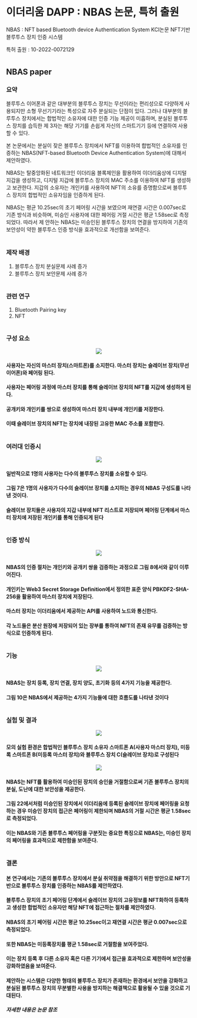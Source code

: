 # 이더리움 DAPP : NBAS 논문, 특허 출원
NBAS : NFT based Bluetooth device Authentication System KCI논문
NFT기반 블루투스 장치 인증 시스템

특허 출원 : 10-2022-0072129
#
## NBAS paper
### 요약 
블루투스 이어폰과 같은 대부분의 블루투스 장치는 무선이라는 편리성으로 다양하게 사용되지만 소형 무선기기라는 특성으로 자주 분실되는 단점이 있다. 그러나 대부분의 블루투스 장치에서는 합법적인 소유자에 대한 인증 기능 제공이 미흡하며, 분실된 블루투스 장치를 습득한 제 3자는 해당 기기를 손쉽게 자신의 스마트기기 등에 연결하여 사용할 수 있다. 

본 논문에서는 분실이 잦은 블루투스 장치에서 NFT를 이용하여 합법적인 소유자를 인증하는 NBAS(NFT-based Bluetooth Device Authentication System)에 대해서 제안하였다. 

NBAS는 탈중앙화된 네트워크인 이더리움 블록체인을 활용하여 이더리움상에 디지털 지갑을 생성하고, 디지털 지갑에 블루투스 장치의 MAC 주소를 이용하여 NFT를 생성하고 보관한다. 지갑의 소유자는 개인키를 사용하여 NFT의 소유를 증명함으로써 블루투스 장치의 합법적인 소유자임을 인증하게 된다. 

NBAS는 평균 10.25sec의 초기 페어링 시간을 보였으며 재연결 시간은 0.007sec로 기존 방식과 비슷하며, 미승인 사용자에 대한 페어링 거절 시간은 평균 1.58sec로 측정되었다. 따라서 제
안하는 NBAS는 미승인된 블루투스 장치의 연결을 방지하여 기존의 보안성이 약한 블루투스 인증 방식을 효과적으로 개선함을 보여준다.

#
### 제작 배경
1. 블루투스 장치 분실문제 사례 증가
2. 블루투스 장치 보안문제 사례 증가

#
### 관련 연구
1. Bluetooth Pairing key
2. NFT

#
### 구성 요소
<p align="center"><img src="./img/structure.PNG"> 

#### 사용자는 자신의 마스터 장치(스마트폰)를 소지한다. 마스터 장치는 슬레이브 장치(무선 이어폰)와 페어링 된다. 
#### 사용자는 페어링 과정에 마스터 장치를 통해 슬레이브 장치의 NFT를 지갑에 생성하게 된다. 
#### 공개키와 개인키를 쌍으로 생성하여 마스터 장치 내부에 개인키를 저장한다. 
#### 이때 슬레이브 장치의 NFT는 장치에 내장된 고유한 MAC 주소를 포함한다. 
  
#
### 여러대 인증시
<p align="center"><img src="./img/multi-device.PNG"> 
  
#### 일반적으로 1명의 사용자는 다수의 블루투스 장치를 소유할 수 있다. 
#### 그림 7은 1명의 사용자가 다수의 슬레이브 장치를 소지하는 경우의 NBAS 구성도를 나타낸 것이다. 
#### 슬레이브 장치들은 사용자의 지갑 내부에 NFT 리스트로 저장되며 페어링 단계에서 마스터 장치에 저장된 개인키를 통해 인증되게 된다
  
#
### 인증 방식
<p align="center"><img src="./img/authenticatoin.PNG"> 
  
#### NBAS의 인증 절차는 개인키와 공개키 쌍을 검증하는 과정으로 그림 8에서와 같이 이루어진다. 
#### 개인키는 Web3 Secret Storage Definition에서 정의한 표준 양식 PBKDF2-SHA-256을 활용하여 마스터 장치에 저장된다. 
#### 마스터 장치는 이더리움에서 제공하는 API를 사용하여 노드와 통신한다. 
#### 각 노드들은 분산 원장에 저장되어 있는 장부를 통하여 NFT의 존재 유무를 검증하는 방식으로 인증하게 된다.
  
#
### 기능
<p align="center"><img src="./img/functin.PNG"> 
  
#### NBAS는 장치 등록, 장치 연결, 장치 양도, 초기화 등의 4가지 기능을 제공한다. 
#### 그림 10은 NBAS에서 제공하는 4가지 기능들에 대한 흐름도를 나타낸 것이다
  
#
### 실험 및 결과
<p align="center"><img src="./img/environment.PNG"> 
  
#### 모의 실험 환경은 합법적인 블루투스 장치 소유자 스마트폰 A(사용자 마스터 장치), 미등록 스마트폰 B(미등록 마스터 장치)와 블루투스 장치 C(슬레이브 장치)로 구성된다
  
<p align="center"><img src="./img/rejection.PNG"> 
  
#### NBAS는 NFT를 활용하여 미승인된 장치의 승인을 거절함으로써 기존 블루투스 장치의 분실, 도난에 대한 보안성을 제공한다. 
#### 그림 22에서처럼 미승인된 장치에서 이더리움에 등록된 슬레이브 장치에 페어링을 요청하는 경우 미승인 장치의 접근은 페어링이 제한되며 NBAS의 거절 시간은 평균 1.58sec로 측정되었다. 
#### 이는 NBAS와 기존 블루투스 페어링을 구분짓는 중요한 특징으로 NBAS는, 미승인 장치의 페어링을 효과적으로 제한함을 보여준다.

  
#
### 결론
#### 본 연구에서는 기존의 블루투스 장치에서 분실 취약점을 해결하기 위한 방안으로 NFT기반으로 블루투스 장치를 인증하는 NBAS를 제안하였다. 
#### 블루투스 장치의 초기 페어링 단계에서 슬레이브 장치의 고유정보를 NFT화하여 등록하고 생성한 합법적인 소유자만 해당 NFT에 접근하는 절차를 제안하였다. 
#### NBAS의 초기 페어링 시간은 평균 10.25sec이고 재연결 시간은 평균 0.007sec으로 측정되었다. 
#### 또한 NBAS는 미등록장치를 평균 1.58sec로 거절함을 보여주었다. 
#### 이는 장치 등록 후 다른 소유자 혹은 다른 기기에서 접근을 효과적으로 제한하며 보안성을 강화하였음을 보여준다. 
#### 제안하는 시스템은 다양한 형태의 블루투스 장치가 존재하는 환경에서 보안을 강화하고 분실된 블루투스 장치의 무분별한 사용을 방지하는 해결책으로 활용될 수 있을 것으로 기대된다.

##### 자세한 내용은 논문 참조
